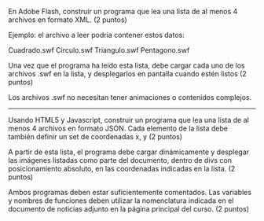 En Adobe Flash, construir un programa que lea una lista de al menos 4 archivos en formato XML. (2 puntos)

Ejemplo: el archivo a leer podria contener estos datos:

<Datos>

   <Archivo1>Cuadrado.swf</Archivo1>
   <Archivo2>Circulo.swf</Archivo2>
   <Archivo3>Triangulo.swf</Archivo3>
   <Archivo4>Pentagono.swf</Archivo4>

</Datos>

Una vez que el programa ha leído esta lista, debe cargar cada uno de los archivos 
.swf en la lista, y desplegarlos en pantalla cuando estén listos (2 puntos)

Los archivos .swf no necesitan tener animaciones o contenidos complejos.
___________________________________________________________________________________________________
Usando HTML5 y Javascript, construir un programa que lea una lista de al menos 4 
archivos en formato JSON. Cada elemento de la lista debe también definir un set de coordenadas x, y (2 puntos)

A partir de esta lista, el programa debe cargar dinámicamente y desplegar las imágenes 
listadas como parte del documento, dentro de divs con posicionamiento absoluto, en las 
coordenadas indicadas en la lista. (2 puntos)

Ambos programas deben estar suficientemente comentados. Las variables y nombres de funciones 
deben utilizar la nomenclatura indicada en el documento de noticias adjunto en la página principal del curso. (2 puntos)